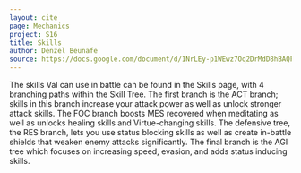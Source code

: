 ```yaml
---
layout: cite
page: Mechanics
project: S16
title: Skills
author: Denzel Beunafe
source: https://docs.google.com/document/d/1NrLEy-p1WEwz7Oq2DrMdD8hBAQFW9rioQyi4rslvMqE/edit?usp=sharing
---
```

The skills Val can use in battle can be found in the Skills page, with 4 branching paths within the Skill Tree. The first branch is the ACT branch; skills in this branch increase your attack power as well as unlock stronger attack skills. The FOC branch boosts MES recovered when meditating as well as unlocks healing skills and Virtue-changing skills. The defensive tree, the RES branch, lets you use status blocking skills as well as create in-battle shields that weaken enemy attacks significantly. The final branch is the AGI tree which focuses on increasing speed, evasion, and adds status inducing skills.
